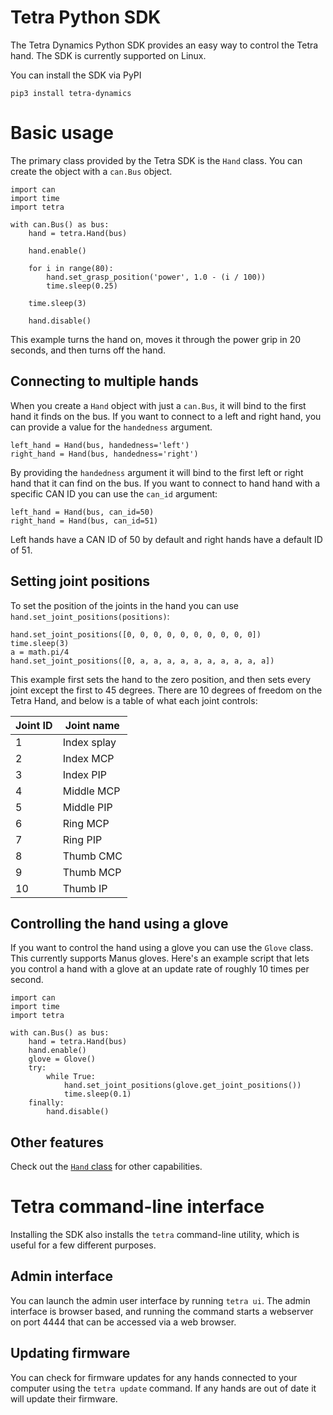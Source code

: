 # Tetra Python SDK

The Tetra Dynamics Python SDK provides an easy way to control the Tetra hand. The SDK is currently supported on Linux.

You can install the SDK via PyPI

```pip3 install tetra-dynamics```

# Basic usage

The primary class provided by the Tetra SDK is the `Hand` class. You can create the object with a `can.Bus` object.

```
import can
import time
import tetra

with can.Bus() as bus:
    hand = tetra.Hand(bus)

    hand.enable()

    for i in range(80):
        hand.set_grasp_position('power', 1.0 - (i / 100))
        time.sleep(0.25)

    time.sleep(3)

    hand.disable()

```

This example turns the hand on, moves it through the power grip in 20 seconds, and then turns off the hand.

## Connecting to multiple hands

When you create a `Hand` object with just a `can.Bus`, it will bind to the first hand it finds on the bus.
If you want to connect to a left and right hand, you can provide a value for the `handedness` argument.

```
left_hand = Hand(bus, handedness='left')
right_hand = Hand(bus, handedness='right')
```

By providing the `handedness` argument it will bind to the first left or right hand that it can find on the bus.
If you want to connect to hand hand with a specific CAN ID you can use the `can_id` argument:

```
left_hand = Hand(bus, can_id=50)
right_hand = Hand(bus, can_id=51)
```

Left hands have a CAN ID of 50 by default and right hands have a default ID of 51.

## Setting joint positions

To set the position of the joints in the hand you can use `hand.set_joint_positions(positions)`:

```
hand.set_joint_positions([0, 0, 0, 0, 0, 0, 0, 0, 0, 0])
time.sleep(3)
a = math.pi/4
hand.set_joint_positions([0, a, a, a, a, a, a, a, a, a, a])
```

This example first sets the hand to the zero position, and then sets every joint except the first to 45 degrees. There are 10 degrees of freedom on the Tetra Hand, and below is a table of what each joint controls:

| Joint ID | Joint name  |
|----------|-------------|
| 1        | Index splay |
| 2        | Index MCP   |
| 3        | Index PIP   |
| 4        | Middle MCP  |
| 5        | Middle PIP  |
| 6        | Ring MCP    |
| 7        | Ring PIP    |
| 8        | Thumb CMC   |
| 9        | Thumb MCP   |
| 10       | Thumb IP    |

## Controlling the hand using a glove

If you want to control the hand using a glove you can use the `Glove` class. This currently supports Manus gloves.
Here's an example script that lets you control a hand with a glove at an update rate of roughly 10 times per second.

```
import can
import time
import tetra

with can.Bus() as bus:
    hand = tetra.Hand(bus)
    hand.enable()
    glove = Glove()
    try:
        while True:
            hand.set_joint_positions(glove.get_joint_positions())
            time.sleep(0.1)
    finally:
        hand.disable()
```

## Other features

Check out the [`Hand` class](blob/main/tetra/hand.py) for other capabilities.

# Tetra command-line interface

Installing the SDK also installs the `tetra` command-line utility, which is useful for a few different purposes.

## Admin interface

You can launch the admin user interface by running `tetra ui`. The admin interface is browser based, and running the
command starts a webserver on port 4444 that can be accessed via a web browser.

## Updating firmware

You can check for firmware updates for any hands connected to your computer using the `tetra update` command. If
any hands are out of date it will update their firmware.
